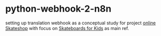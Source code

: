 # python-webhook-2-n8n
setting up translation webhook as a conceptual study for project [online Skateshop](https://www.skateshop24.de) with focus on [Skateboards for Kids](https://www.skateshop24.de/skateboards/kinder-skateboards/) as main ref.
